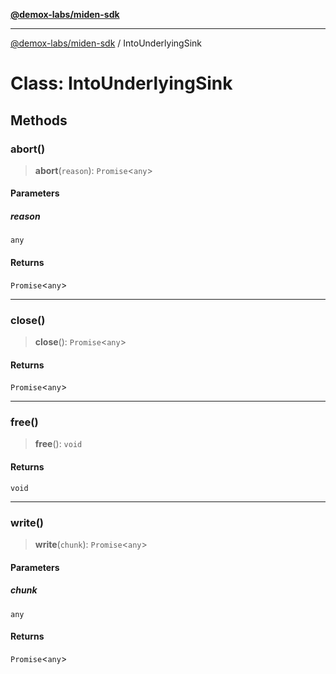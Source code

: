 [**@demox-labs/miden-sdk**](../README.md)

***

[@demox-labs/miden-sdk](../README.md) / IntoUnderlyingSink

# Class: IntoUnderlyingSink

## Methods

### abort()

> **abort**(`reason`): `Promise`\<`any`\>

#### Parameters

##### reason

`any`

#### Returns

`Promise`\<`any`\>

***

### close()

> **close**(): `Promise`\<`any`\>

#### Returns

`Promise`\<`any`\>

***

### free()

> **free**(): `void`

#### Returns

`void`

***

### write()

> **write**(`chunk`): `Promise`\<`any`\>

#### Parameters

##### chunk

`any`

#### Returns

`Promise`\<`any`\>
